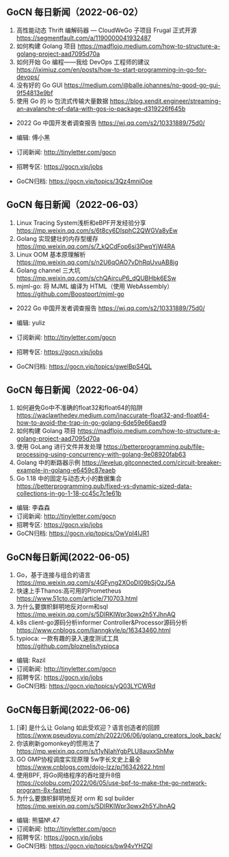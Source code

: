 
## GoCN 每日新闻（2022-06-02）

1. 高性能动态 Thrift 编解码器 — CloudWeGo 子项目 Frugal 正式开源 https://segmentfault.com/a/1190000041932487
2. 如何构建 Golang 项目 https://madflojo.medium.com/how-to-structure-a-golang-project-aad7095d70a
3. 如何开始 Go 编程——我给 DevOps 工程师的建议 https://iximiuz.com/en/posts/how-to-start-programming-in-go-for-devops/
4. 没有好的 Go GUI https://medium.com/@balle.johannes/no-good-go-gui-9f54813e9bf
5. 使用 Go 的 io 包流式传输大量数据 https://blog.xendit.engineer/streaming-an-avalanche-of-data-with-gos-io-package-d319226f645b 

* 2022 Go 中国开发者调查报告 https://wj.qq.com/s2/10331889/75d0/

* 编辑: 傅小黑
* 订阅新闻: http://tinyletter.com/gocn
* 招聘专区: https://gocn.vip/jobs
* GoCN归档: https://gocn.vip/topics/3Qz4mniOoe

## GoCN 每日新闻（2022-06-03）

1. Linux Tracing System浅析和eBPF开发经验分享 https://mp.weixin.qq.com/s/6t8cy6DIsphC2QWGVa8yEw
2. Golang 实现健壮的内存型缓存 https://mp.weixin.qq.com/s/7_kQCdFop6si3PwqYjW4RA
3. Linux OOM 基本原理解析 https://mp.weixin.qq.com/s/n2U6qOAO7vDhRqUvuAB8jg
4. Golang channel 三大坑 https://mp.weixin.qq.com/s/chQAircuP6_dQUBHbk6ESw
5. mjml-go: 将 MJML 编译为 HTML（使用 WebAssembly） https://github.com/Boostport/mjml-go

* 2022 Go 中国开发者调查报告 https://wj.qq.com/s2/10331889/75d0/

* 编辑: yuliz
* 订阅新闻: http://tinyletter.com/gocn
* 招聘专区: https://gocn.vip/jobs
* GoCN归档: https://gocn.vip/topics/gwelBpS4QL


## GoCN 每日新闻（2022-06-04）

1. 如何避免Go中不准确的float32和float64的陷阱 https://waclawthedev.medium.com/inaccurate-float32-and-float64-how-to-avoid-the-trap-in-go-golang-6de59e66aed9
2. 如何构建 Golang 项目 https://madflojo.medium.com/how-to-structure-a-golang-project-aad7095d70a
3. 使用 GoLang 进行文件并发处理 https://betterprogramming.pub/file-processing-using-concurrency-with-golang-9e08920fab63
4. Golang 中的断路器示例 https://levelup.gitconnected.com/circuit-breaker-example-in-golang-e6459c87eaeb
5. Go 1.18 中的固定与动态大小的数据集合 https://betterprogramming.pub/fixed-vs-dynamic-sized-data-collections-in-go-1-18-cc45c7c1e61b

* 编辑: 李森森
* 订阅新闻: http://tinyletter.com/gocn
* 招聘专区: https://gocn.vip/jobs
* GoCN归档: https://gocn.vip/topics/OwVpl4IJR1


## GoCN每日新闻(2022-06-05)

1. Go，基于连接与组合的语言 https://mp.weixin.qq.com/s/4GFyng2XOoDI09bSjOzJ5A
2. 快速上手Thanos:高可用的Prometheus https://www.51cto.com/article/710703.html
3. 为什么要旗帜鲜明地反对orm和sql https://mp.weixin.qq.com/s/5DIRKlWpr3pwx2h5YJhnAQ
4. k8s client-go源码分析informer Controller&Processor源码分析 https://www.cnblogs.com/lianngkyle/p/16343460.html
5. typioca: 一款有趣的录入速度测试工具 https://github.com/bloznelis/typioca


* 编辑: Razil
* 订阅新闻: http://tinyletter.com/gocn
* 招聘专区: https://gocn.vip/jobs
* GoCN归档: https://gocn.vip/topics/yQ03LYCWRd

## GoCN每日新闻(2022-06-06)

1. [译] 是什么让 Golang 如此受欢迎？语言创造者的回顾 https://www.pseudoyu.com/zh/2022/06/06/golang_creators_look_back/
2. 你该刷新gomonkey的惯用法了 https://mp.weixin.qq.com/s/t1yNIahYgbPLU8auxxShMw
3. GO GMP协程调度实现原理 5w字长文史上最全  https://www.cnblogs.com/dojo-lzz/p/16342622.html
4. 使用BPF, 将Go网络程序的吞吐提升8倍 https://colobu.com/2022/06/05/use-bpf-to-make-the-go-network-program-8x-faster/
5. 为什么要旗帜鲜明地反对 orm 和 sql builder https://mp.weixin.qq.com/s/5DIRKlWpr3pwx2h5YJhnAQ


* 编辑: 熊猫№.47
* 订阅新闻: http://tinyletter.com/gocn
* 招聘专区: https://gocn.vip/jobs
* GoCN归档: https://gocn.vip/topics/bw94vYHZQl
